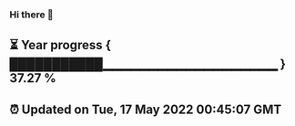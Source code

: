 ### Hi there 👋
⏳ Year progress { ███████████▁▁▁▁▁▁▁▁▁▁▁▁▁▁▁▁▁▁▁ } 37.27 %
---
⏰ Updated on Tue, 17 May 2022 00:45:07 GMT
---
